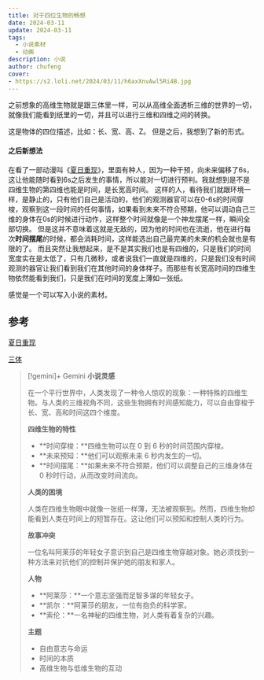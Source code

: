 ```yaml
---
title: 对于四位生物的畅想
date: 2024-03-11
update: 2024-03-11
tags:
  - 小说素材
  - 动画
description: 小说
author: chufeng
cover: 
- https://s2.loli.net/2024/03/11/h6axXnvAwl5Ri4B.jpg
---
```


之前想象的高维生物就是跟三体里一样，可以从高维全面透析三维的世界的一切，就像我们能看到纸里的一切，并且可以进行三维和四维之间的转换。
<!-- more -->
这是物体的四位描述，比如：长、宽、高、Z。
但是之后，我想到了新的形式。

#### 之后新想法
在看了一部动漫叫《[夏日重现](https://www.bilibili.com/bangumi/play/ss41417)》，里面有种人，因为一种干预，向未来偏移了6s，这让他能随时看到6s之后发生的事情，所以能对一切进行预判。我就想到是不是四维生物的第四维也能是时间，是长宽高时间。
这样的人，看待我们就跟环境一样，是静止的，只有他们自己是活动的，他们的观测器官可以在0-6s的时间穿梭，观察到这一段时间的任何事情，如果看到未来不符合预期，他可以调动自己三维的身体在0s的时候进行动作，这样整个时间就像是一个神龙摆尾一样，瞬间全部切换。
但是这并不意味着这就是无敌的，因为他的时间也在流逝，他在进行每次**时间摆尾**的时候，都会消耗时间，这样能选出自己最完美的未来的机会就也是有限的了。
而且突然让我想起来，是不是其实我们也是有四维的，只是我们的时间宽度实在是太低了，只有几微秒，或者说我们一直就是四维的，只是我们没有时间观测的器官让我们看到我们在其他时间的身体样子。而那些有长宽高时间的四维生物依然能看到我们，只是我们在时间的宽度上薄如一张纸。

感觉是一个可以写入小说的素材。
 
## 参考
[夏日重现](https://www.bilibili.com/bangumi/play/ss41417)

[三体](https://www.bilibili.com/bangumi/play/ss4657)
    


>[!gemini]+ Gemini
>**小说灵感**
> 
> 在一个平行世界中，人类发现了一种令人惊叹的现象：一种特殊的四维生物。与人类的三维视角不同，这些生物拥有时间感知能力，可以自由穿梭于长、宽、高和时间这四个维度。
> 
> **四维生物的特性**
> 
> * **时间穿梭：**四维生物可以在 0 到 6 秒的时间范围内穿梭。
> * **未来预知：**他们可以观察未来 6 秒内发生的一切。
> * **时间摆尾：**如果未来不符合预期，他们可以调整自己的三维身体在 0 秒时行动，从而改变时间流向。
> 
> **人类的困境**
> 
> 人类在四维生物眼中就像一张纸一样薄，无法被观察到。然而，四维生物却能看到人类在时间上的短暂存在。这让他们可以预知和控制人类的行为。
> 
> **故事冲突**
> 
> 一位名叫阿莱莎的年轻女子意识到自己是四维生物穿越对象。她必须找到一种方法来对抗他们的控制并保护她的朋友和家人。
> 
> **人物**
> 
> * **阿莱莎：**一个意志坚强而足智多谋的年轻女子。
> * **凯尔：**阿莱莎的朋友，一位有抱负的科学家。
> * **索伦：**一名神秘的四维生物，对人类有着复杂的兴趣。
> 
> **主题**
> 
> * 自由意志与命运
> * 时间的本质
> * 高维生物与低维生物的互动
 